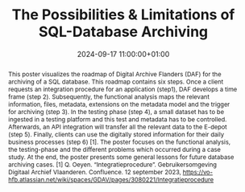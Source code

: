 ---
abstract: "This poster visualizes the roadmap of Digital Archive Flanders (DAF) for
  the archiving of a SQL database. This roadmap contains six steps. Once a client
  requests an integration procedure for an application (step1), DAF develops a time
  frame (step 2). Subsequently, the functional analysis maps the relevant information,
  files, metadata, extensions on the metadata model and the trigger for archiving
  (step 3). In the testing phase (step 4), a small dataset has to be ingested in a
  testing platform and this test and metadata has to be controlled. Afterwards, an
  API integration will transfer all the relevant data to the E-depot (step 5). Finally,
  clients can use the digitally stored information for their daily business processes
  (step 6) [1]. The poster focuses on the functional analysis, the testing-phase and
  the different problems which occurred during a case study. At the end, the poster
  presents some general lessons for future database archiving cases. \n[1] Q. Oeyen.
  “Integratieprocedure”.  Gebruikersomgeving Digitaal Archief Vlaanderen. Confluence.
  12 september 2023, https://vo-hfb.atlassian.net/wiki/spaces/GDAV/pages/3080221/Integratieprocedure"
creators:
- Robert Vanormelingen
date: 2024-09-17 11:00:00+01:00
document_url: https://zenodo.org/records/13682721/download/pdf
grand_parent: iPRES
institutions: []
keywords:
- approaches to preservation
- from document to data
landing_page_url: https://zenodo.org/records/13682721
language: eng
layout: publication
license: Creative Commons Zero (CC0-1.0)
notes_url: ''
parent: iPRES 2024
publication_type: poster
size: null
slides_url: ''
source_name: iPRES
stream_url: ''
title: The Possibilities & Limitations of SQL-Database Archiving
year: 2024
---